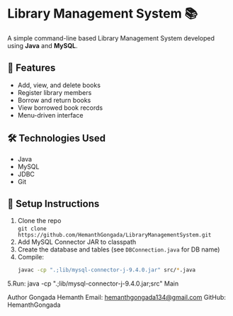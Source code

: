 # Library Management System 📚

A simple command-line based Library Management System developed using **Java** and **MySQL**.

## 🚀 Features

- Add, view, and delete books
- Register library members
- Borrow and return books
- View borrowed book records
- Menu-driven interface

## 🛠️ Technologies Used

- Java
- MySQL
- JDBC
- Git

## 💾 Setup Instructions

1. Clone the repo  
   `git clone https://github.com/HemanthGongada/LibraryManagementSystem.git`
2. Add MySQL Connector JAR to classpath
3. Create the database and tables (see `DBConnection.java` for DB name)
4. Compile:
   ```bash
   javac -cp ".;lib/mysql-connector-j-9.4.0.jar" src/*.java
5.Run:
   java -cp ".;lib/mysql-connector-j-9.4.0.jar;src" Main

Author
Gongada Hemanth
Email: hemanthgongada134@gmail.com
GitHub: HemanthGongada


